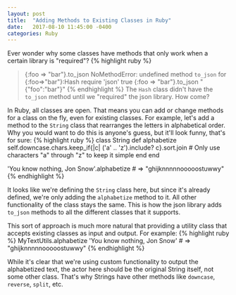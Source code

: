 ```yaml
---
layout: post
title:  "Adding Methods to Existing Classes in Ruby"
date:   2017-08-10 11:45:00 -0400
categories: Ruby
---
```

Ever wonder why some classes have methods that only work when a certain library is "required"?
{% highlight ruby %}
> {:foo => "bar"}.to_json
NoMethodError: undefined method `to_json` for {:foo=>"bar"}:Hash
> require 'json'
true
> {:foo => "bar"}.to_json
"{\"foo\":\"bar\"}"
{% endhighlight %}
The `Hash` class didn't have the `to_json` method until we "required" the json library. How come?

In Ruby, all classes are open. That means you can add or change methods for a class on the fly, even for existing classes.
For example, let's add a method to the `String` class that rearranges the letters in alphabetical order. Why you would want to do this is anyone's guess, but it'll look funny, that's for sure:
{% highlight ruby %}
class String
  def alphabetize
    self.downcase.chars.keep_if{|c| ('a' .. 'z').include? c}.sort.join # Only use characters "a" through "z" to keep it simple
  end
end

'You know nothing, Jon Snow'.alphabetize  # => "ghijknnnnnooooostuwwy"
{% endhighlight %}

It looks like we're defining the `String` class here, but since it's already defined, we're only adding the `alphabetize` method to it.
All other functionality of the class stays the same. This is how the json library adds `to_json` methods to all the different classes that it supports.

This sort of approach is much more natural that providing a utility class that accepts existing classes as input and output. For example:
{% highlight ruby %}
MyTextUtils.alphabetize 'You know nothing, Jon Snow'  # => "ghijknnnnnooooostuwwy"
{% endhighlight %}

While it's clear that we're using custom functionality to output the alphabetized text, the actor here should be the original String itself, not some other class.
That's why Strings have other methods like `downcase`, `reverse`, `split`, etc.
